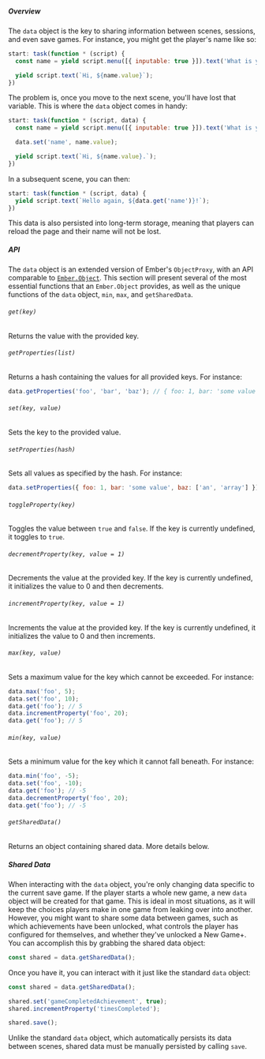 ##### Overview

The `data` object is the key to sharing information between scenes, sessions, and even save games. For instance, you might get the player's name like so:

```js
start: task(function * (script) {
  const name = yield script.menu([{ inputable: true }]).text('What is your name?');

  yield script.text(`Hi, ${name.value}`);
})
```

The problem is, once you move to the next scene, you'll have lost that variable. This is where the `data` object comes in handy:

```js
start: task(function * (script, data) {
  const name = yield script.menu([{ inputable: true }]).text('What is your name?');

  data.set('name', name.value);

  yield script.text(`Hi, ${name.value}.`);
})
```

In a subsequent scene, you can then:

```js
start: task(function * (script, data) {
  yield script.text(`Hello again, ${data.get('name')}!`);
})
```

This data is also persisted into long-term storage, meaning that players can reload the page and their name will not be lost.

##### API

The `data` object is an extended version of Ember's `ObjectProxy`, with an API comparable to [`Ember.Object`](http://emberjs.com/api/classes/Ember.Object.html). This section will present several of the most essential functions that an `Ember.Object` provides, as well as the unique functions of the `data` object, `min`, `max`, and `getSharedData`.

###### `get(key)`

Returns the value with the provided key.

###### `getProperties(list)`

Returns a hash containing the values for all provided keys. For instance:

```js
data.getProperties('foo', 'bar', 'baz'); // { foo: 1, bar: 'some value', baz: ['an', 'array'] }
```

###### `set(key, value)`

Sets the key to the provided value.

###### `setProperties(hash)`

Sets all values as specified by the hash. For instance:

```js
data.setProperties({ foo: 1, bar: 'some value', baz: ['an', 'array'] })
```

###### `toggleProperty(key)`

Toggles the value between `true` and `false`. If the key is currently undefined, it toggles to `true`.

###### `decrementProperty(key, value = 1)`

Decrements the value at the provided key. If the key is currently undefined, it initializes the value to 0 and then decrements.

###### `incrementProperty(key, value = 1)`

Increments the value at the provided key. If the key is currently undefined, it initializes the value to 0 and then increments.

###### `max(key, value)`

Sets a maximum value for the key which cannot be exceeded. For instance:

```js
data.max('foo', 5);
data.set('foo', 10);
data.get('foo'); // 5
data.incrementProperty('foo', 20);
data.get('foo'); // 5
```

###### `min(key, value)`

Sets a minimum value for the key which it cannot fall beneath. For instance:

```js
data.min('foo', -5);
data.set('foo', -10);
data.get('foo'); // -5
data.decrementProperty('foo', 20);
data.get('foo'); // -5
```

###### `getSharedData()`

Returns an object containing shared data. More details below.

##### Shared Data

When interacting with the `data` object, you're only changing data specific to the current save game. If the player starts a whole new game, a new `data` object will be created for that game. This is ideal in most situations, as it will keep the choices players make in one game from leaking over into another. However, you might want to share some data between games, such as which achievements have been unlocked, what controls the player has configured for themselves, and whether they've unlocked a New Game+. You can accomplish this by grabbing the shared data object:

```js
const shared = data.getSharedData();
```

Once you have it, you can interact with it just like the standard `data` object:

```js
const shared = data.getSharedData();

shared.set('gameCompletedAchievement', true);
shared.incrementProperty('timesCompleted');

shared.save();
```

Unlike the standard `data` object, which automatically persists its data between scenes, shared data must be manually persisted by calling `save`.
